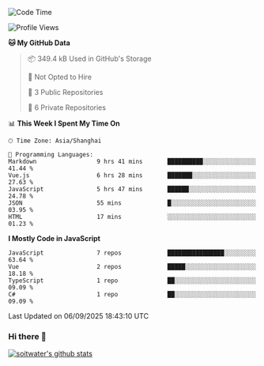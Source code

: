 <!--START_SECTION:waka-->
![Code Time](http://img.shields.io/badge/Code%20Time-5%2C499%20hrs%2035%20mins-blue)

![Profile Views](http://img.shields.io/badge/Profile%20Views-0-blue)

**🐱 My GitHub Data** 

> 📦 349.4 kB Used in GitHub's Storage 
 > 
> 🚫 Not Opted to Hire
 > 
> 📜 3 Public Repositories 
 > 
> 🔑 6 Private Repositories 
 > 
📊 **This Week I Spent My Time On** 

```text
🕑︎ Time Zone: Asia/Shanghai

💬 Programming Languages: 
Markdown                 9 hrs 41 mins       ██████████░░░░░░░░░░░░░░░   41.44 % 
Vue.js                   6 hrs 28 mins       ███████░░░░░░░░░░░░░░░░░░   27.63 % 
JavaScript               5 hrs 47 mins       ██████░░░░░░░░░░░░░░░░░░░   24.78 % 
JSON                     55 mins             █░░░░░░░░░░░░░░░░░░░░░░░░   03.95 % 
HTML                     17 mins             ░░░░░░░░░░░░░░░░░░░░░░░░░   01.23 % 
```

**I Mostly Code in JavaScript** 

```text
JavaScript               7 repos             ████████████████░░░░░░░░░   63.64 % 
Vue                      2 repos             █████░░░░░░░░░░░░░░░░░░░░   18.18 % 
TypeScript               1 repo              ██░░░░░░░░░░░░░░░░░░░░░░░   09.09 % 
C#                       1 repo              ██░░░░░░░░░░░░░░░░░░░░░░░   09.09 % 
```




 Last Updated on 06/09/2025 18:43:10 UTC
<!--END_SECTION:waka-->

### Hi there 👋
[![soitwater's github stats](https://github-readme-stats.vercel.app/api?username=soitwater)](https://github.com/soitwater/github-readme-stats)
